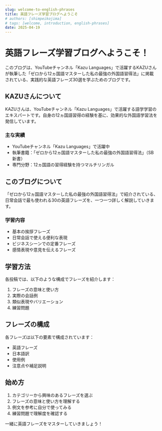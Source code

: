 ```yaml
---
slug: welcome-to-english-phrases
title: 英語フレーズ学習ブログへようこそ
# authors: [shimpeikojima]
# tags: [welcome, introduction, english-phrases]
date: 2025-04-19
---
```


# 英語フレーズ学習ブログへようこそ！

このブログは、YouTubeチャンネル「Kazu Languages」で活躍するKAZUさんが執筆した「ゼロから12ヵ国語マスターした私の最強の外国語習得法」に掲載されている、実践的な英語フレーズ30選を学ぶためのブログです。

<!-- truncate -->

## KAZUさんについて

KAZUさんは、YouTubeチャンネル「Kazu Languages」で活躍する語学学習のエキスパートです。自身の12ヵ国語習得の経験を基に、効果的な外国語学習法を発信しています。

### 主な実績
- YouTubeチャンネル「Kazu Languages」で活躍中
- 執筆書籍：「ゼロから12ヵ国語マスターした私の最強の外国語習得法」（SB新書）
- 専門分野：12ヵ国語の習得経験を持つマルチリンガル

## このブログについて

「ゼロから12ヵ国語マスターした私の最強の外国語習得法」で紹介されている、日常会話で最も使われる30の英語フレーズを、一つ一つ詳しく解説していきます。

### 学習内容
- 基本の挨拶フレーズ
- 日常会話で使える便利な表現
- ビジネスシーンでの定番フレーズ
- 感情表現や意見を伝えるフレーズ

## 学習方法

各投稿では、以下のような構成でフレーズを紹介します：

1. フレーズの意味と使い方
2. 実際の会話例
3. 類似表現やバリエーション
4. 練習問題

## フレーズの構成

各フレーズは以下の要素で構成されています：

- 英語フレーズ
- 日本語訳
- 使用例
- 注意点や補足説明

## 始め方

1. カテゴリーから興味のあるフレーズを選ぶ
2. フレーズの意味と使い方を理解する
3. 例文を参考に自分で使ってみる
4. 練習問題で理解度を確認する

一緒に英語フレーズをマスターしていきましょう！ 